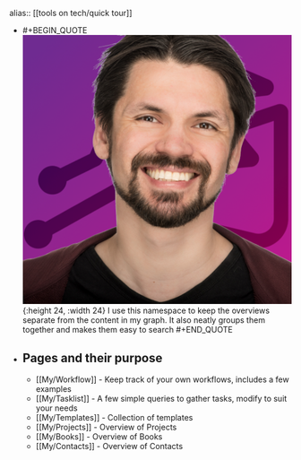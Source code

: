 alias:: [[tools on tech/quick tour]]

- #+BEGIN_QUOTE
  ![Avatar512.png](../assets/Avatar512_1681228577135_0.png){:height 24, :width 24}
  I use this namespace to keep the overviews separate from the content in my graph. It also neatly groups them together and makes them easy to search
  #+END_QUOTE
- ## Pages and their purpose
	- [[My/Workflow]] - Keep track of your own workflows, includes a few examples
	- [[My/Tasklist]] - A few simple queries to gather tasks, modify to suit your needs
	- [[My/Templates]] - Collection of templates
	- [[My/Projects]] - Overview of Projects
	- [[My/Books]] - Overview of Books
	- [[My/Contacts]] - Overview of Contacts